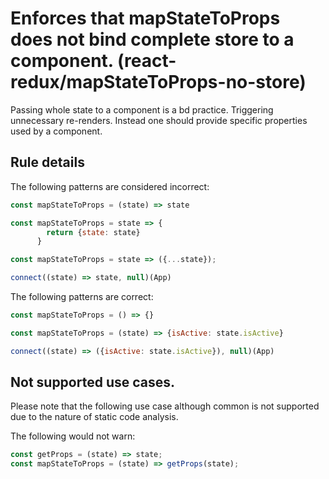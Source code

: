 #  Enforces that mapStateToProps does not bind complete store to a component. (react-redux/mapStateToProps-no-store)

Passing whole state to a component is a bd practice. Triggering unnecessary re-renders.
Instead one should provide specific properties used by a component.

## Rule details

The following patterns are considered incorrect:

```js
const mapStateToProps = (state) => state
```

```js
const mapStateToProps = state => {
        return {state: state}
      }
```

```js
const mapStateToProps = state => ({...state});
```

```js
connect((state) => state, null)(App)
```

The following patterns are correct:

```js
const mapStateToProps = () => {}
```

```js
const mapStateToProps = (state) => {isActive: state.isActive}
```

```js
connect((state) => ({isActive: state.isActive}), null)(App)
```

## Not supported use cases.

Please note that the following use case although common is not supported due to the nature of static code analysis.

The following would not warn:

```js
const getProps = (state) => state;
const mapStateToProps = (state) => getProps(state);
```

